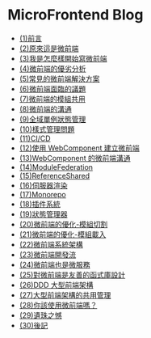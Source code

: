 # MicroFrontend Blog

- [(1)前言](<./(1)前言.md>)
- [(2)原來這是微前端](<./(2)原來這是微前端.md>)
- [(3)我是怎麼樣開始寫微前端](<./(3)我是怎麼樣開始寫微前端.md>)
- [(4)微前端的優劣分析](<./(4)微前端的優劣分析.md>)
- [(5)常見的微前端解決方案](<./(5)常見的微前端解決方案.md>)
- [(6)微前端面臨的議題](<./(6)微前端面臨的議題.md>)
- [(7)微前端的模組共用](<./(7)微前端的模組共用.md>)
- [(8)微前端的溝通](<./(8)微前端的溝通.md>)
- [(9)全域單例狀態管理](<./(9)全域單例狀態管理.md>)
- [(10)樣式管理問題](<./(10)樣式管理問題.md>)
- [(11)CI/CD](<./(11)CI&CD.md>)
- [(12)使用 WebComponent 建立微前端](<./(12)使用WebComponent建立微前端.md>)
- [(13)WebComponent 的微前端溝通](<./(13)WebComponent的微前端溝通.md>)
- [(14)ModuleFederation](<./(14)ModuleFederation.md>)
- [(15)ReferenceShared](<./(15)ReferenceShared.md>)
- [(16)伺服器渲染](<./(16)伺服器渲染.md>)
- [(17)Monorepo](<./(17)Monorepo.md>)
- [(18)插件系統](<./(18)插件系統.md>)
- [(19)狀態管理器](<./(19)狀態管理器.md>)
- [(20)微前端的優化-模組切割](<./(20)微前端的優化-模組切割.md>)
- [(21)微前端的優化-模組載入](<./(21)微前端的優化-模組載入.md>)
- [(22)微前端系統架構](<./(22)微前端系統架構.md>)
- [(23)微前端開發流](<./(23)微前端開發流.md>)
- [(24)微前端也是微服務](<./(24)微前端也是微服務.md>)
- [(25)對微前端是友善的函式庫設計](<./(25)對微前端是友善的函式庫設計.md>)
- [(26)DDD 大型前端架構](<./(26)DDD大型前端架構.md>)
- [(27)大型前端架構的共用管理](<./(27)大型前端架構的共用管理.md>)
- [(28)你該使用微前端嗎？](<./(28)你該使用微前端嗎.md>)
- [(29)遺珠之憾](<./(29)遺珠之憾.md>)
- [(30)後記](<./(30)後記.md>)
